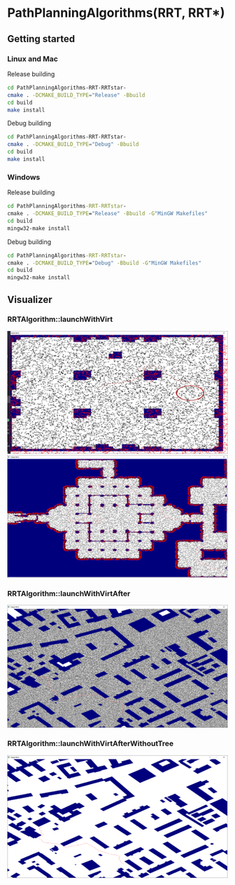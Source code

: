# PathPlanningAlgorithms(RRT, RRT*)

## Getting started

### Linux and Mac

Release building

```bash
cd PathPlanningAlgorithms-RRT-RRTstar-
cmake . -DCMAKE_BUILD_TYPE="Release" -Bbuild
cd build
make install
```

Debug building

```bash
cd PathPlanningAlgorithms-RRT-RRTstar-
cmake . -DCMAKE_BUILD_TYPE="Debug" -Bbuild
cd build
make install
```

### Windows

Release building

```cmd
cd PathPlanningAlgorithms-RRT-RRTstar-
cmake . -DCMAKE_BUILD_TYPE="Release" -Bbuild -G"MinGW Makefiles"
cd build
mingw32-make install
```

Debug building

```cmd
cd PathPlanningAlgorithms-RRT-RRTstar-
cmake . -DCMAKE_BUILD_TYPE="Debug" -Bbuild -G"MinGW Makefiles"
cd build
mingw32-make install
```

## Visualizer

### RRTAlgorithm::launchWithVirt

![dao_arena](./images/dao_arena.png)
![dao_arena2](./images/dao_arena2.png)

### RRTAlgorithm::launchWithVirtAfter

![moscow_0_1024_after](./images/moscow_0_1024_after.png)

### RRTAlgorithm::launchWithVirtAfterWithoutTree

![moscow_0_1024_after_without_tree](./images/moscow_0_1024_after_without_tree.png)
